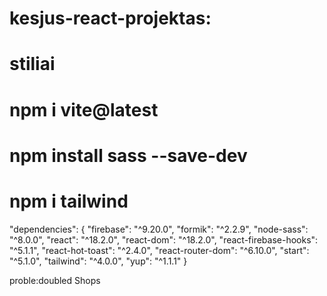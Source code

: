 # kesjus-react-projektas:

# stiliai
# npm i vite@latest
# npm install sass --save-dev
# npm i tailwind

  "dependencies": {
    "firebase": "^9.20.0",
    "formik": "^2.2.9",
    "node-sass": "^8.0.0",
    "react": "^18.2.0",
    "react-dom": "^18.2.0",
    "react-firebase-hooks": "^5.1.1",
    "react-hot-toast": "^2.4.0",
    "react-router-dom": "^6.10.0",
    "start": "^5.1.0",
    "tailwind": "^4.0.0",
    "yup": "^1.1.1"
  }

  proble:doubled Shops
